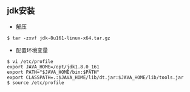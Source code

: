 ## jdk安装 ##
- 解压
```
$ tar -zxvf jdk-8u161-linux-x64.tar.gz
```
- 配置环境变量
```
$ vi /etc/profile
export JAVA_HOME=/opt/jdk1.8.0_161
export PATH="$JAVA_HOME/bin:$PATH"
export CLASSPATH=.:$JAVA_HOME/lib/dt.jar:$JAVA_HOME/lib/tools.jar
$ source /etc/profile
```